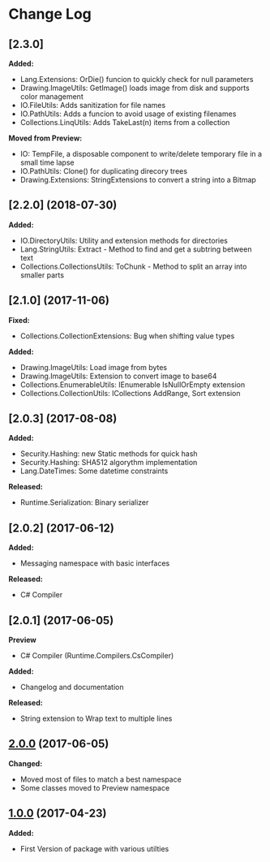# Change Log

## [2.3.0]

**Added:**

- Lang.Extensions: OrDie() funcion to quickly check for null parameters
- Drawing.ImageUtils: GetImage() loads image from disk and supports color management
- IO.FileUtils: Adds sanitization for file names
- IO.PathUtils: Adds a funcion to avoid usage of existing filenames
- Collections.LinqUtils: Adds TakeLast(n) items from a collection

**Moved from Preview:**

- IO: TempFile, a disposable component to  write/delete temporary file in a small time lapse
- IO.PathUtils: Clone() for duplicating direcory trees
- Drawing.Extensions: StringExtensions to convert a string into a Bitmap


## [2.2.0] (2018-07-30)

**Added:**

- IO.DirectoryUtils: Utility and extension methods for directories
- Lang.StringUtils: Extract - Method to find and get a subtring between text
- Collections.CollectionsUtils: ToChunk - Method to split an array into smaller parts

##  [2.1.0] (2017-11-06)
**Fixed:**

- Collections.CollectionExtensions: Bug when shifting value types

**Added:**

- Drawing.ImageUtils: Load image from bytes
- Drawing.ImageUtils: Extension to convert image to base64
- Collections.EnumerableUtils: IEnumerable IsNullOrEmpty extension
- Collections.CollectionUtils: ICollections AddRange, Sort extension

##  [2.0.3] (2017-08-08)

**Added:**

- Security.Hashing: new Static methods for quick hash
- Security.Hashing: SHA512 algorythm implementation
- Lang.DateTimes: Some datetime constraints

**Released:**

- Runtime.Serialization: Binary serializer

## [2.0.2] (2017-06-12)

**Added:**

- Messaging namespace with basic interfaces

**Released:**

- C# Compiler

## [2.0.1] (2017-06-05)

**Preview**

- C# Compiler (Runtime.Compilers.CsCompiler)

**Added:**

- Changelog and documentation

**Released:**

- String extension to Wrap text to multiple lines


## [2.0.0](https://github.com/grappachu/core/commit/3e12b2f84cbb714d6eff93be4684b2fe93929d8a) (2017-06-05)

**Changed:**

- Moved most of files to match a best namespace
- Some classes moved to Preview namespace

## [1.0.0](https://github.com/grappachu/core/commit/cec2b0d5dbbd5e8703487045f751f28294b4dbf3) (2017-04-23)

**Added:**

- First Version of package with various utilties
